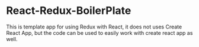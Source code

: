 # React-Redux-BoilerPlate
This is template app for using Redux with React, it does not uses Create React App, but the code can be used to easily work with create react app as well.

